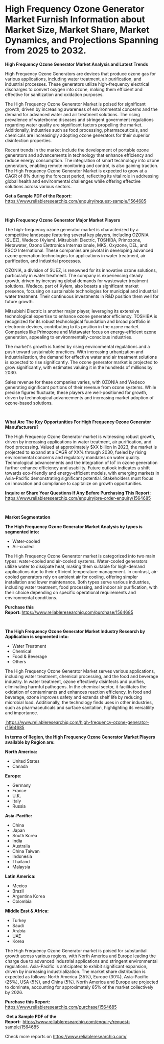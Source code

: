 <p><h1>High Frequency Ozone Generator Market Furnish Information about Market Size, Market Share, Market Dynamics, and Projections Spanning from 2025 to 2032.</h1></p><p><strong>High Frequency Ozone Generator Market Analysis and Latest Trends</strong></p>
<p><p>High Frequency Ozone Generators are devices that produce ozone gas for various applications, including water treatment, air purification, and industrial processes. These generators utilize high-frequency electrical discharges to convert oxygen into ozone, making them efficient and effective for sanitization and oxidation purposes.</p><p>The High Frequency Ozone Generator Market is poised for significant growth, driven by increasing awareness of environmental concerns and the demand for advanced water and air treatment solutions. The rising prevalence of waterborne diseases and stringent government regulations regarding water quality are significant factors propelling the market. Additionally, industries such as food processing, pharmaceuticals, and chemicals are increasingly adopting ozone generators for their superior disinfection properties.</p><p>Recent trends in the market include the development of portable ozone generators and advancements in technology that enhance efficiency and reduce energy consumption. The integration of smart technology into ozone generators, enabling remote monitoring and control, is also gaining traction. The High Frequency Ozone Generator Market is expected to grow at a CAGR of 8% during the forecast period, reflecting its vital role in addressing global health and environmental challenges while offering effective solutions across various sectors.</p></p>
<p><strong>Get a Sample PDF of the Report:&nbsp;</strong> <a href="https://www.reliableresearchiq.com/enquiry/request-sample/1564685?utm_campaign=2646&utm_medium=2&utm_source=Github&utm_content=ia&utm_term=27022025&utm_id=high-frequency-ozone-generator">https://www.reliableresearchiq.com/enquiry/request-sample/1564685</a></p>
<p>&nbsp;</p>
<p><strong>High Frequency Ozone Generator Major Market Players</strong></p>
<p><p>The high-frequency ozone generator market is characterized by a competitive landscape featuring several key players, including OZONIA (SUEZ), Wedeco (Xylem), Mitsubishi Electric, TOSHIBA, Primozone, Metawater, Ozono Elettronica Internazionale, MKS, Oxyzone, DEL, and ESCO International. These companies are pivotal in developing advanced ozone generation technologies for applications in water treatment, air purification, and industrial processes.</p><p>OZONIA, a division of SUEZ, is renowned for its innovative ozone solutions, particularly in water treatment. The company is experiencing steady growth, driven by increasing global demands for wastewater treatment solutions. Wedeco, part of Xylem, also boasts a significant market presence, focusing on sustainable technologies for municipal and industrial water treatment. Their continuous investments in R&D position them well for future growth.</p><p>Mitsubishi Electric is another major player, leveraging its extensive technological expertise to enhance ozone generator efficiency. TOSHIBA is recognized for its robust technological foundation and broad portfolio in electronic devices, contributing to its position in the ozone market. Companies like Primozone and Metawater focus on energy-efficient ozone generation, appealing to environmentally-conscious industries.</p><p>The market's growth is fueled by rising environmental regulations and a push toward sustainable practices. With increasing urbanization and industrialization, the demand for effective water and air treatment solutions is expected to rise significantly. The ozone generator market is projected to grow significantly, with estimates valuing it in the hundreds of millions by 2030.</p><p>Sales revenue for these companies varies, with OZONIA and Wedeco generating significant portions of their revenue from ozone systems. While precise figures fluctuate, these players are well-positioned for growth, driven by technological advancements and increasing market adoption of ozone-based solutions.</p></p>
<p>&nbsp;</p>
<p><strong>What Are The Key Opportunities For High Frequency Ozone Generator Manufacturers?</strong></p>
<p><p>The High Frequency Ozone Generator market is witnessing robust growth, driven by increasing applications in water treatment, air purification, and food processing. Valued at approximately $XX billion in 2023, the market is projected to expand at a CAGR of XX% through 2030, fueled by rising environmental concerns and regulatory mandates on water quality. Technological advancements and the integration of IoT in ozone generation further enhance efficiency and usability. Future outlook indicates a shift towards eco-friendly and energy-efficient models, with emerging markets in Asia-Pacific demonstrating significant potential. Stakeholders must focus on innovation and compliance to capitalize on growth opportunities.</p></p>
<p><strong>Inquire or Share Your Questions If Any Before Purchasing This Report:</strong> <a href="https://www.reliableresearchiq.com/enquiry/pre-order-enquiry/1564685?utm_campaign=2646&utm_medium=2&utm_source=Github&utm_content=ia&utm_term=27022025&utm_id=high-frequency-ozone-generator">https://www.reliableresearchiq.com/enquiry/pre-order-enquiry/1564685</a></p>
<p>&nbsp;</p>
<p><strong>Market Segmentation</strong></p>
<p><strong>The High Frequency Ozone Generator Market Analysis by types is segmented into:</strong></p>
<p><ul><li>Water-cooled</li><li>Air-cooled</li></ul></p>
<p><p>The High Frequency Ozone Generator market is categorized into two main types: water-cooled and air-cooled systems. Water-cooled generators utilize water to dissipate heat, making them suitable for high-demand applications due to their efficient temperature management. In contrast, air-cooled generators rely on ambient air for cooling, offering simpler installation and lower maintenance. Both types serve various industries, including water treatment, food processing, and indoor air purification, with their choice depending on specific operational requirements and environmental conditions.</p></p>
<p><strong>Purchase this Report:&nbsp;</strong><a href="https://www.reliableresearchiq.com/purchase/1564685?utm_campaign=2646&utm_medium=2&utm_source=Github&utm_content=ia&utm_term=27022025&utm_id=high-frequency-ozone-generator">https://www.reliableresearchiq.com/purchase/1564685</a></p>
<p>&nbsp;</p>
<p><strong>The High Frequency Ozone Generator Market Industry Research by Application is segmented into:</strong></p>
<p><ul><li>Water Treatment</li><li>Chemical</li><li>Food & Beverage</li><li>Others</li></ul></p>
<p><p>The High Frequency Ozone Generator Market serves various applications, including water treatment, chemical processing, and the food and beverage industry. In water treatment, ozone effectively disinfects and purifies, eliminating harmful pathogens. In the chemical sector, it facilitates the oxidation of contaminants and enhances reaction efficiency. In food and beverage, ozone improves safety and extends shelf life by reducing microbial load. Additionally, the technology finds uses in other industries, such as pharmaceuticals and surface sanitation, highlighting its versatility and importance.</p></p>
<p><a href="https://www.reliableresearchiq.com/high-frequency-ozone-generator-r1564685?utm_campaign=2646&utm_medium=2&utm_source=Github&utm_content=ia&utm_term=27022025&utm_id=high-frequency-ozone-generator">&nbsp;https://www.reliableresearchiq.com/high-frequency-ozone-generator-r1564685</a></p>
<p><strong>In terms of Region, the High Frequency Ozone Generator Market Players available by Region are:</strong></p>
<p>
    <p> <strong> North America: </strong>
        <ul>
            <li>United States</li>
            <li>Canada</li>
        </ul>
        </p> 
    <p> <strong> Europe: </strong>
        <ul>
            <li>Germany</li>
            <li>France</li>
            <li>U.K.</li>
            <li>Italy</li>
            <li>Russia</li>
        </ul>
        </p> 
    <p> <strong> Asia-Pacific: </strong>
        <ul>
            <li>China</li>
            <li>Japan</li>
            <li>South Korea</li>
            <li>India</li>
            <li>Australia</li>
            <li>China Taiwan</li>
            <li>Indonesia</li>
            <li>Thailand</li>
            <li>Malaysia</li>
        </ul>
        </p> 
    <p> <strong> Latin America: </strong>
        <ul>
            <li>Mexico</li>
            <li>Brazil</li>
            <li>Argentina Korea</li>
            <li>Colombia</li>
        </ul>
        </p> 
    <p> <strong> Middle East & Africa: </strong>
        <ul>
            <li>Turkey</li>
            <li>Saudi</li>
            <li>Arabia</li>
            <li>UAE</li>
            <li>Korea</li>
        </ul>
    </p>
    </p>
<p><p>The High Frequency Ozone Generator market is poised for substantial growth across various regions, with North America and Europe leading the charge due to advanced industrial applications and stringent environmental regulations. Asia-Pacific is anticipated to exhibit significant expansion, driven by increasing industrialization. The market share distribution is expected as follows: North America (35%), Europe (30%), Asia-Pacific (25%), USA (5%), and China (5%). North America and Europe are projected to dominate, accounting for approximately 65% of the market collectively by 2026.</p></p>
<p><strong>Purchase this Report: </strong><a href="https://www.reliableresearchiq.com/purchase/1564685?utm_campaign=2646&utm_medium=2&utm_source=Github&utm_content=ia&utm_term=27022025&utm_id=high-frequency-ozone-generator">https://www.reliableresearchiq.com/purchase/1564685</a></p>
<p>&nbsp;<strong>Get a Sample PDF of the Report:&nbsp;&nbsp;</strong><a href="https://www.reliableresearchiq.com/enquiry/request-sample/1564685?utm_campaign=2646&utm_medium=2&utm_source=Github&utm_content=ia&utm_term=27022025&utm_id=high-frequency-ozone-generator">https://www.reliableresearchiq.com/enquiry/request-sample/1564685</a></p>
<p><strong></strong></p>
<p>Check more reports on <a href="https://www.reliableresearchiq.com/?utm_campaign=2646&utm_medium=2&utm_source=Github&utm_content=ia&utm_term=27022025&utm_id=high-frequency-ozone-generator">https://www.reliableresearchiq.com/</a></p>